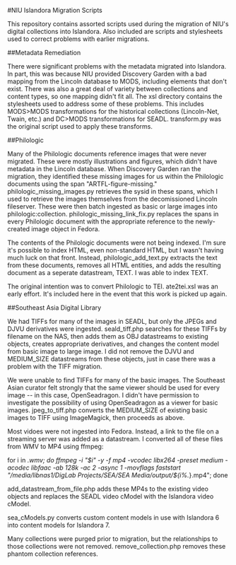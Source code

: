 #NIU Islandora Migration Scripts

This repository contains assorted scripts used during the migration of NIU's digital collections into Islandora. Also included are scripts and stylesheets used to correct problems with earlier migrations.

##Metadata Remediation

There were significant problems with the metadata migrated into Islandora. In part, this was because NIU provided Discovery Garden with a bad mapping from the Lincoln database to MODS, including elements that don't exist. There was also a great deal of variety between collections and content types, so one mapping didn't fit all. The xsl directory contains the stylesheets used to address some of these problems. This includes MODS>MODS transformations for the historical collections (Lincoln-Net, Twain, etc.) and DC>MODS transformations for SEADL. transform.py was the original script used to apply these transforms.

##Philologic

Many of the Philologic documents reference images that were never migrated. These were mostly illustrations and figures, which didn't have metadata in the Lincoln database. When Discovery Garden ran the migration, they identified these missing images for us within the Philologic documents using the span "ARTFL-figure-missing." philologic_missing_images.py retrieves the sysid in these spans, which I used to retrieve the images themselves from the decomissioned Lincoln fileserver. These were then batch ingested as basic or large images into philologic:collection. philologic_missing_link_fix.py replaces the spans in every Philologic document with the appropriate reference to the newly-created image object in Fedora.

The contents of the Philologic documents were not being indexed. I'm sure it's possible to index HTML, even non-standard HTML, but I wasn't having much luck on that front. Instead, philologic_add_text.py extracts the text from these documents, removes all HTML entities, and adds the resulting document as a seperate datastream, TEXT. I was able to index TEXT.

The original intention was to convert Philologic to TEI. ate2tei.xsl was an early effort. It's included here in the event that this work is picked up again.

##Southeast Asia Digital Library

We had TIFFs for many of the images in SEADL, but only the JPEGs and DJVU derivatives were ingested. seald_tiff.php searches for these TIFFs by filename on the NAS, then adds them as OBJ datastreams to existing objects, creates appropriate derivatives, and changes the content model from basic image to large image. I did not remove the DJVU and MEDIUM_SIZE datastreams from these objects, just in case there was a problem with the TIFF migration.

We were unable to find TIFFs for many of the basic images. The Southeast Asian curator felt strongly that the same viewer should be used for every image -- in this case, OpenSeadragon. I didn't have permission to investigate the possibility of using OpenSeadragon as a viewer for basic images. jpeg_to_tiff.php converts the MEDIUM_SIZE of existing basic images to TIFF using ImageMagick, then proceeds as above.

Most vidoes were not ingested into Fedora. Instead, a link to the file on a streaming server was added as a datastream. I converted all of these files from WMV to MP4 using ffmpeg:

for i in *.wmv; do ffmpeg -i "$i" -y -f mp4 -vcodec libx264 -preset medium -acodec libfaac -ab 128k -ac 2 -async 1 -movflags faststart "/media/libnas1/DigLab Projects/SEA/SEA Media/output/${i%.*}.mp4"; done

add_datastream_from_file.php adds these MP4s to the existing video objects and replaces the SEADL video cModel with the Islandora video cModel.

sea_cModels.py converts custom content models in use with Islandora 6 into content models for Islandora 7.

Many collections were purged prior to migration, but the relationships to those collections were not removed. remove_collection.php removes these phantom collection references.

